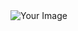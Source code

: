 <html>
  <img src="https://drive.google.com/uc?id=1-I84viVjdETJg7A-oIdTDoRgPk3PNb-5" alt="Your Image"></img> 
</html>
